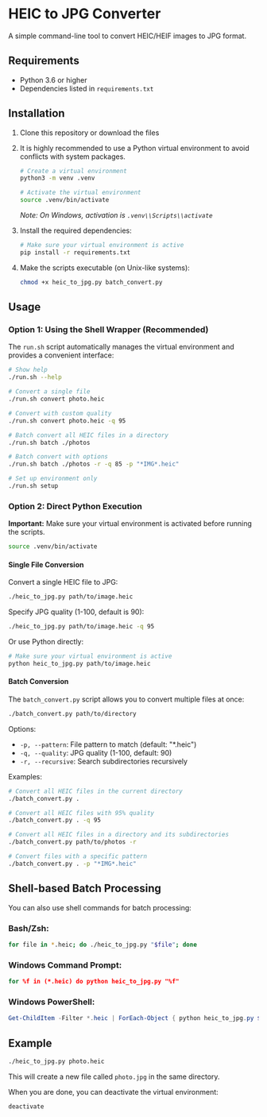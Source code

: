 # HEIC to JPG Converter

A simple command-line tool to convert HEIC/HEIF images to JPG format.

## Requirements

- Python 3.6 or higher
- Dependencies listed in `requirements.txt`

## Installation

1. Clone this repository or download the files

2. It is highly recommended to use a Python virtual environment to avoid conflicts with system packages.

   ```bash
   # Create a virtual environment
   python3 -m venv .venv
   
   # Activate the virtual environment
   source .venv/bin/activate
   ```
   *Note: On Windows, activation is `.venv\\Scripts\\activate`*

3. Install the required dependencies:

   ```bash
   # Make sure your virtual environment is active
   pip install -r requirements.txt
   ```

4. Make the scripts executable (on Unix-like systems):

   ```bash
   chmod +x heic_to_jpg.py batch_convert.py
   ```

## Usage

### Option 1: Using the Shell Wrapper (Recommended)

The `run.sh` script automatically manages the virtual environment and provides a convenient interface:

```bash
# Show help
./run.sh --help

# Convert a single file
./run.sh convert photo.heic

# Convert with custom quality
./run.sh convert photo.heic -q 95

# Batch convert all HEIC files in a directory
./run.sh batch ./photos

# Batch convert with options
./run.sh batch ./photos -r -q 85 -p "*IMG*.heic"

# Set up environment only
./run.sh setup
```

### Option 2: Direct Python Execution

**Important:** Make sure your virtual environment is activated before running the scripts.

```bash
source .venv/bin/activate
```

#### Single File Conversion

Convert a single HEIC file to JPG:

```bash
./heic_to_jpg.py path/to/image.heic
```

Specify JPG quality (1-100, default is 90):

```bash
./heic_to_jpg.py path/to/image.heic -q 95
```

Or use Python directly:

```bash
# Make sure your virtual environment is active
python heic_to_jpg.py path/to/image.heic
```

#### Batch Conversion

The `batch_convert.py` script allows you to convert multiple files at once:

```bash
./batch_convert.py path/to/directory
```

Options:
- `-p, --pattern`: File pattern to match (default: "*.heic")
- `-q, --quality`: JPG quality (1-100, default: 90)
- `-r, --recursive`: Search subdirectories recursively

Examples:

```bash
# Convert all HEIC files in the current directory
./batch_convert.py .

# Convert all HEIC files with 95% quality
./batch_convert.py . -q 95

# Convert all HEIC files in a directory and its subdirectories
./batch_convert.py path/to/photos -r

# Convert files with a specific pattern
./batch_convert.py . -p "*IMG*.heic"
```

## Shell-based Batch Processing

You can also use shell commands for batch processing:

### Bash/Zsh:
```bash
for file in *.heic; do ./heic_to_jpg.py "$file"; done
```

### Windows Command Prompt:
```cmd
for %f in (*.heic) do python heic_to_jpg.py "%f"
```

### Windows PowerShell:
```powershell
Get-ChildItem -Filter *.heic | ForEach-Object { python heic_to_jpg.py $_.FullName }
```

## Example

```bash
./heic_to_jpg.py photo.heic
```

This will create a new file called `photo.jpg` in the same directory.

When you are done, you can deactivate the virtual environment:
```bash
deactivate
``` 